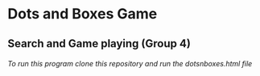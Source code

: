 # Dots and Boxes Game
## Search and Game playing (Group 4)
###### To run this program clone this repository and run the dotsnboxes.html file
